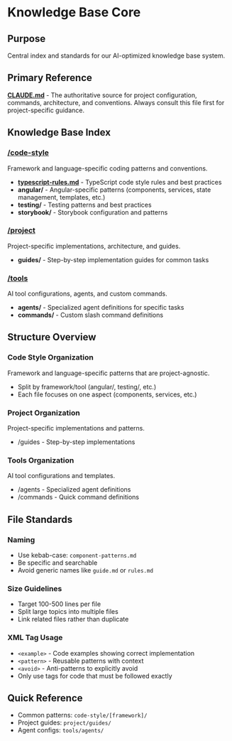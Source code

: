 # Knowledge Base Core

## Purpose
Central index and standards for our AI-optimized knowledge base system.

## Primary Reference
**[CLAUDE.md](/CLAUDE.md)** - The authoritative source for project configuration, commands, architecture, and conventions. Always consult this file first for project-specific guidance.

## Knowledge Base Index

### [/code-style](./code-style/)
Framework and language-specific coding patterns and conventions.
- **[typescript-rules.md](./code-style/typescript-rules.md)** - TypeScript code style rules and best practices
- **angular/** - Angular-specific patterns (components, services, state management, templates, etc.)
- **testing/** - Testing patterns and best practices
- **storybook/** - Storybook configuration and patterns

### [/project](./project/)
Project-specific implementations, architecture, and guides.
- **guides/** - Step-by-step implementation guides for common tasks

### [/tools](./tools/)
AI tool configurations, agents, and custom commands.
- **agents/** - Specialized agent definitions for specific tasks
- **commands/** - Custom slash command definitions

## Structure Overview

### Code Style Organization
Framework and language-specific patterns that are project-agnostic.
- Split by framework/tool (angular/, testing/, etc.)
- Each file focuses on one aspect (components, services, etc.)

### Project Organization
Project-specific implementations and patterns.
- /guides - Step-by-step implementations

### Tools Organization
AI tool configurations and templates.
- /agents - Specialized agent definitions
- /commands - Quick command definitions

## File Standards

### Naming
- Use kebab-case: `component-patterns.md`
- Be specific and searchable
- Avoid generic names like `guide.md` or `rules.md`

### Size Guidelines
- Target 100-500 lines per file
- Split large topics into multiple files
- Link related files rather than duplicate

### XML Tag Usage
- `<example>` - Code examples showing correct implementation
- `<pattern>` - Reusable patterns with context
- `<avoid>` - Anti-patterns to explicitly avoid
- Only use tags for code that must be followed exactly

## Quick Reference
- Common patterns: `code-style/[framework]/`
- Project guides: `project/guides/`
- Agent configs: `tools/agents/`